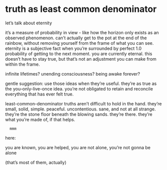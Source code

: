 # truth as least common denominator

let’s talk about eternity

it’s a measure of probability in view - like how the horizon only exists as an observed phenomenon. can’t actually get to the pot at the end of the rainbow, without removing yourself from the frame of what you can see. eternity is a subjective fact when you’re surrounded by perfect 1.0 probability of getting to the next moment. you are currently eternal. this doesn’t have to stay true, but that’s not an adjustment you can make from within the frame.

infinite lifetimes? unending consciousness? being awake forever?

gentle suggestion: use those ideas when they’re useful. they’re as true as the you-only-live-once idea. you’re not obligated to retain and reconcile everything that has ever felt true.

least-common-denominator truths aren’t difficult to hold in the hand. they’re small, solid, simple. peaceful. uncontentious. sane, and not at all strange. they’re the stone floor beneath the blowing sands. they’re there. they’re what you’re made of, if that helps.

      mmm

here:

you are known, you are helped, you are not alone, you’re not gonna be alone

(that’s most of them, actually)
